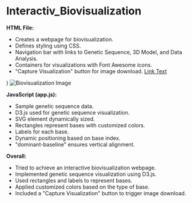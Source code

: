 # Interactiv_Biovisualization
**HTML File:**
- Creates a webpage for biovisualization.
- Defines styling using CSS.
- Navigation bar with links to Genetic Sequence, 3D Model, and Data Analysis.
- Containers for visualizations with Font Awesome icons.
- "Capture Visualization" button for image download.
[Link Text](http://127.0.0.1:3000/Visualization/.html)


)
  ![Biovisualization Image](https://github.com/Rachel2705/interactiv_Biovisualization/raw/main/Downloads/.PNG)

**JavaScript (app.js):**
- Sample genetic sequence data.
- D3.js used for genetic sequence visualization.
- SVG element dynamically sized.
- Rectangles represent bases with customized colors.
- Labels for each base.
- Dynamic positioning based on base index.
- "dominant-baseline" ensures vertical alignment.

**Overall:**
- Tried to achieve an interactive biovisualization webpage.
- Implemented genetic sequence visualization using D3.js.
- Used rectangles and labels to represent bases.
- Applied customized colors based on the type of base.
- Included a "Capture Visualization" button to trigger image download.
